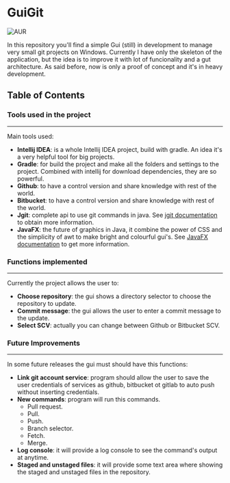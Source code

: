# GuiGit

![AUR](https://img.shields.io/aur/license/yaourt.svg)

In this repository you'll find a simple Gui (still) in development to manage very small git projects on Windows. Currently I have only the skeleton of the application, but the idea is to improve it with lot of funcionality and a gut architecture. As said before, now is only a proof of concept and it's in heavy development. 

## Table of Contents

### Tools used in the project
---

Main tools used:

- **Intellij IDEA**:  is a whole Intellij IDEA project, build with gradle. An idea it's a very helpful tool for big projects.
- **Gradle**: for build the project and make all the folders and settings to the project. Combined with intellij for download dependencies, they are so powerful.
- **Github**: to have a control version and share knowledge with rest of the world.
- **Bitbucket**: to have a control version and share knowledge with rest of the world.
- **Jgit**: complete api to use git commands in java. See [jgit documentation](https://www.eclipse.org/jgit/) to obtain more information. 
- **JavaFX**: the future of graphics in Java, it combine the power of CSS and the simplicity of awt to make bright and colourful gui's. See [JavaFX documentation](https://www.oracle.com/technetwork/java/javafx/documentation/index.html) to get more information. 

### Functions implemented
---

Currently the project allows the user to:

- **Choose repository**: the gui shows a directory selector to choose the repository to update.
- **Commit message**: the gui allows the user to enter a commit message to the update. 
- **Select SCV**: actually you can change between Github or Bitbucket SCV. 

### Future Improvements
---

In some future releases the gui must should have this functions:

- **Link git account service**: program should allow the user to save the user credentials of services as github, bitbucket ot gitlab to auto push without inserting credentials. 
- **New commands**: program will run this commands.
    - Pull request.
    - Pull.
    - Push.
    - Branch selector.
    - Fetch.
    - Merge. 
- **Log console**: it will provide a log console to see the command's output at anytime. 
- **Staged and unstaged files**: it will provide some text area where showing the staged and unstaged files in the repository. 







